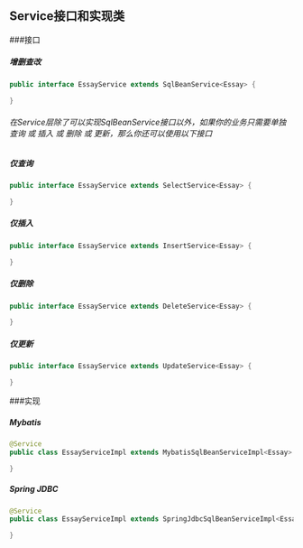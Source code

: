 ## Service接口和实现类
###接口
##### 增删查改
```java
public interface EssayService extends SqlBeanService<Essay> {

}
```
###### 在Service层除了可以实现SqlBeanService接口以外，如果你的业务只需要单独查询 或 插入 或 删除 或 更新，那么你还可以使用以下接口

##### 仅查询
```java
public interface EssayService extends SelectService<Essay> {

}
```
##### 仅插入
```java
public interface EssayService extends InsertService<Essay> {

}
```
##### 仅删除
```java
public interface EssayService extends DeleteService<Essay> {

}
```
##### 仅更新
```java
public interface EssayService extends UpdateService<Essay> {

}
```
###实现
##### Mybatis
```java
@Service
public class EssayServiceImpl extends MybatisSqlBeanServiceImpl<Essay> implements EssayService {

}
```
##### Spring JDBC
```java
@Service
public class EssayServiceImpl extends SpringJdbcSqlBeanServiceImpl<Essay> implements EssayService {

}
```
